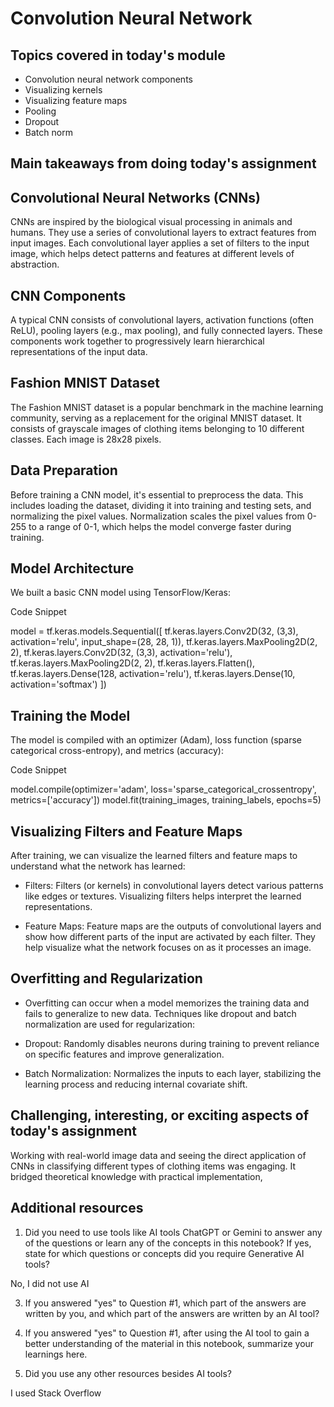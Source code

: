 # Convolution Neural Network

## Topics covered in today's module
* Convolution neural network components
* Visualizing kernels
* Visualizing feature maps
* Pooling
* Dropout
* Batch norm

## Main takeaways from doing today's assignment

## Convolutional Neural Networks (CNNs)
CNNs are inspired by the biological visual processing in animals and humans. They use a series of convolutional layers to extract features from input images. Each convolutional layer applies a set of filters to the input image, which helps detect patterns and features at different levels of abstraction.

## CNN Components
A typical CNN consists of convolutional layers, activation functions (often ReLU), pooling layers (e.g., max pooling), and fully connected layers. These components work together to progressively learn hierarchical representations of the input data.

## Fashion MNIST Dataset
The Fashion MNIST dataset is a popular benchmark in the machine learning community, serving as a replacement for the original MNIST dataset. It consists of grayscale images of clothing items belonging to 10 different classes. Each image is 28x28 pixels.

## Data Preparation
Before training a CNN model, it's essential to preprocess the data. This includes loading the dataset, dividing it into training and testing sets, and normalizing the pixel values. Normalization scales the pixel values from 0-255 to a range of 0-1, which helps the model converge faster during training.

## Model Architecture
We built a basic CNN model using TensorFlow/Keras:

Code Snippet

model = tf.keras.models.Sequential([
  tf.keras.layers.Conv2D(32, (3,3), activation='relu', input_shape=(28, 28, 1)),
  tf.keras.layers.MaxPooling2D(2, 2),
  tf.keras.layers.Conv2D(32, (3,3), activation='relu'),
  tf.keras.layers.MaxPooling2D(2, 2),
  tf.keras.layers.Flatten(),
  tf.keras.layers.Dense(128, activation='relu'),
  tf.keras.layers.Dense(10, activation='softmax')
])

## Training the Model

The model is compiled with an optimizer (Adam), loss function (sparse categorical cross-entropy), and metrics (accuracy):

Code Snippet

model.compile(optimizer='adam', loss='sparse_categorical_crossentropy', metrics=['accuracy'])
model.fit(training_images, training_labels, epochs=5)

## Visualizing Filters and Feature Maps

After training, we can visualize the learned filters and feature maps to understand what the network has learned:

- Filters: Filters (or kernels) in convolutional layers detect various patterns like edges or textures. Visualizing filters helps interpret the learned representations.

- Feature Maps: Feature maps are the outputs of convolutional layers and show how different parts of the input are activated by each filter. They help visualize what the network focuses on as it processes an image.

## Overfitting and Regularization
- Overfitting can occur when a model memorizes the training data and fails to generalize to new data. Techniques like dropout and batch normalization are used for regularization:

- Dropout: Randomly disables neurons during training to prevent reliance on specific features and improve generalization.

- Batch Normalization: Normalizes the inputs to each layer, stabilizing the learning process and reducing internal covariate shift.

## Challenging, interesting, or exciting aspects of today's assignment

Working with real-world image data and seeing the direct application of CNNs in classifying different types of clothing items was engaging. It bridged theoretical knowledge with practical implementation,

## Additional resources
1. Did you need to use tools like AI tools ChatGPT or Gemini to answer any of the questions or learn any of the concepts in this notebook? If  yes, state for which questions or concepts did you require Generative AI tools?

No, I did not use AI

3. If you answered "yes" to Question #1, which part of the answers are written by you, and which part of the answers are written by an AI tool? 

4. If you answered "yes" to Question #1, after using the AI tool to gain a better understanding of the material in this notebook, summarize your learnings here.

5. Did you use any other resources besides AI tools?

I used Stack Overflow
